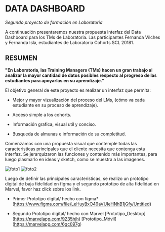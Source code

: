 # DATA DASHBOARD
*Segundo proyecto de formación en Laboratoria*



A continuación presentaremos nuestra propuesta interfaz del Data Dashboard para los TMs de Laboratoria. 
Las participantes Fernanda Vilches y Fernanda Isla, estudiantes de Laboratoria Cohorts SCL 20181.

## RESUMEN

**"En Laboratoria, las Training Managers (TMs) hacen un gran trabajo al analizar la mayor cantidad de datos posibles respecto al progreso de las estudiantes para apoyarlas en su aprendizaje."**

El objetivo general de este proyecto es realizar un interfaz que permita:  

* Mejor y mayor vizualización del proceso del LMs, (cómo va cada estudiante en su proceso de aprendizaje).

* Acceso simple a los cohorts.

* Información grafica, visual util y conciso.

* Busqueda de almunas e información de su completitud.


Comenzamos con una propuesta visual que contemple todas las caracteristicas principales que el cliente necesita que contenga esta interfaz. 
Se jerarquizaron las funciones y contenido más importantes, para luego plasmarlo en ideas y sketch, como se muestra a las imagenes. 


![foto1](https://user-images.githubusercontent.com/39094762/41393337-3e291188-6f73-11e8-8337-94c05b006474.jpg)
![foto2](https://user-images.githubusercontent.com/39094762/41393377-7c5cff1e-6f73-11e8-8167-a79250fbf96b.jpg)


Luego de definir las principales caracteristicas, se realizo un prototipo digital de baja fidelidad en figma y el segundo prototipo de alta fidelidad en Marvel, favor haz click sobre los link.

* Primer Prototipo digital/ hecho con figma*(https://www.figma.com/file/LeHuyBxO49aVUIeHNhB1jGfy/Untitled)

* Segundo Prototipo digital/ hecho con Marvel 
[Prototipo_Desktop] (https://marvelapp.com/9235hjh)
[Prototipo_Móvil] (https://marvelapp.com/6gc097g)


